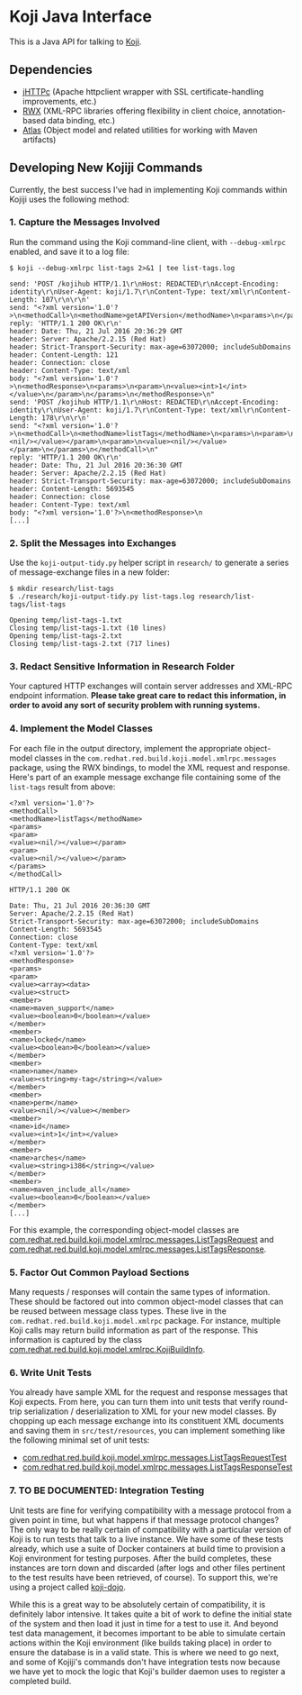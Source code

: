 # Koji Java Interface

This is a Java API for talking to [Koji](https://fedorahosted.org/koji/wiki).

## Dependencies

* [jHTTPc](https://github.com/commonjava/jhttpc) (Apache httpclient wrapper with SSL certificate-handling improvements, etc.)
* [RWX](https://github.com/commonjava/RWX) (XML-RPC libraries offering flexibility in client choice, annotation-based data binding, etc.)
* [Atlas](https://github.com/commonjava/atlas) (Object model and related utilities for working with Maven artifacts)

## Developing New Kojiji Commands

Currently, the best success I've had in implementing Koji commands within Kojiji uses the following method:

### 1. Capture the Messages Involved

Run the command using the Koji command-line client, with `--debug-xmlrpc` enabled, and save it to a log file:


```
$ koji --debug-xmlrpc list-tags 2>&1 | tee list-tags.log

send: 'POST /kojihub HTTP/1.1\r\nHost: REDACTED\r\nAccept-Encoding: identity\r\nUser-Agent: koji/1.7\r\nContent-Type: text/xml\r\nContent-Length: 107\r\n\r\n'
send: "<?xml version='1.0'?>\n<methodCall>\n<methodName>getAPIVersion</methodName>\n<params>\n</params>\n</methodCall>\n"
reply: 'HTTP/1.1 200 OK\r\n'
header: Date: Thu, 21 Jul 2016 20:36:29 GMT
header: Server: Apache/2.2.15 (Red Hat)
header: Strict-Transport-Security: max-age=63072000; includeSubDomains
header: Content-Length: 121
header: Connection: close
header: Content-Type: text/xml
body: "<?xml version='1.0'?>\n<methodResponse>\n<params>\n<param>\n<value><int>1</int></value>\n</param>\n</params>\n</methodResponse>\n"
send: 'POST /kojihub HTTP/1.1\r\nHost: REDACTED\r\nAccept-Encoding: identity\r\nUser-Agent: koji/1.7\r\nContent-Type: text/xml\r\nContent-Length: 178\r\n\r\n'
send: "<?xml version='1.0'?>\n<methodCall>\n<methodName>listTags</methodName>\n<params>\n<param>\n<value><nil/></value></param>\n<param>\n<value><nil/></value></param>\n</params>\n</methodCall>\n"
reply: 'HTTP/1.1 200 OK\r\n'
header: Date: Thu, 21 Jul 2016 20:36:30 GMT
header: Server: Apache/2.2.15 (Red Hat)
header: Strict-Transport-Security: max-age=63072000; includeSubDomains
header: Content-Length: 5693545
header: Connection: close
header: Content-Type: text/xml
body: "<?xml version='1.0'?>\n<methodResponse>\n
[...]
```

### 2. Split the Messages into Exchanges

Use the `koji-output-tidy.py` helper script in `research/` to generate a series of message-exchange files in a new folder:


```
$ mkdir research/list-tags
$ ./research/koji-output-tidy.py list-tags.log research/list-tags/list-tags

Opening temp/list-tags-1.txt
Closing temp/list-tags-1.txt (10 lines)
Opening temp/list-tags-2.txt
Closing temp/list-tags-2.txt (717 lines)
```

### 3. Redact Sensitive Information in Research Folder

Your captured HTTP exchanges will contain server addresses and XML-RPC endpoint information. **Please take great care to redact this information, in order to avoid any sort of security problem with running systems.**

### 4. Implement the Model Classes

For each file in the output directory, implement the appropriate object-model classes in the `com.redhat.red.build.koji.model.xmlrpc.messages` package, using the RWX bindings, to model the XML request and response. Here's part of an example message exchange file containing some of the `list-tags` result from above:


```
<?xml version='1.0'?>
<methodCall>
<methodName>listTags</methodName>
<params>
<param>
<value><nil/></value></param>
<param>
<value><nil/></value></param>
</params>
</methodCall>

HTTP/1.1 200 OK

Date: Thu, 21 Jul 2016 20:36:30 GMT
Server: Apache/2.2.15 (Red Hat)
Strict-Transport-Security: max-age=63072000; includeSubDomains
Content-Length: 5693545
Connection: close
Content-Type: text/xml
<?xml version='1.0'?>
<methodResponse>
<params>
<param>
<value><array><data>
<value><struct>
<member>
<name>maven_support</name>
<value><boolean>0</boolean></value>
</member>
<member>
<name>locked</name>
<value><boolean>0</boolean></value>
</member>
<member>
<name>name</name>
<value><string>my-tag</string></value>
</member>
<member>
<name>perm</name>
<value><nil/></value></member>
<member>
<name>id</name>
<value><int>1</int></value>
</member>
<member>
<name>arches</name>
<value><string>i386</string></value>
</member>
<member>
<name>maven_include_all</name>
<value><boolean>0</boolean></value>
</member>
[...]
```

For this example, the corresponding object-model classes are [com.redhat.red.build.koji.model.xmlrpc.messages.ListTagsRequest](https://github.com/release-engineering/kojiji/blob/master/src/main/java/com/redhat/red/build/koji/model/xmlrpc/messages/ListTagsRequest.java) and [com.redhat.red.build.koji.model.xmlrpc.messages.ListTagsResponse](https://github.com/release-engineering/kojiji/blob/master/src/main/java/com/redhat/red/build/koji/model/xmlrpc/messages/ListTagsResponse.java).

### 5. Factor Out Common Payload Sections

Many requests / responses will contain the same types of information. These should be factored out into common object-model classes that can be reused between message class types. These live in the `com.redhat.red.build.koji.model.xmlrpc` package. For instance, multiple Koji calls may return build information as part of the response. This information is captured by the class [com.redhat.red.build.koji.model.xmlrpc.KojiBuildInfo](https://github.com/release-engineering/kojiji/blob/master/src/main/java/com/redhat/red/build/koji/model/xmlrpc/KojiBuildInfo.java).

### 6. Write Unit Tests

You already have sample XML for the request and response messages that Koji expects. From here, you can turn them into unit tests that verify round-trip serialization / deserialization to XML for your new model classes. By chopping up each message exchange into its constituent XML documents and saving them in `src/test/resources`, you can implement something like the following minimal set of unit tests:

* [com.redhat.red.build.koji.model.xmlrpc.messages.ListTagsRequestTest](https://github.com/release-engineering/kojiji/blob/master/src/test/java/com/redhat/red/build/koji/model/xmlrpc/messages/ListTagsRequestTest.java)
* [com.redhat.red.build.koji.model.xmlrpc.messages.ListTagsResponseTest](https://github.com/release-engineering/kojiji/blob/master/src/test/java/com/redhat/red/build/koji/model/xmlrpc/messages/ListTagsResponseTest.java)

### 7. TO BE DOCUMENTED: Integration Testing

Unit tests are fine for verifying compatibility with a message protocol from a given point in time, but what happens if that message protocol changes? The only way to be really certain of compatibility with a particular version of Koji is to run tests that talk to a live instance. We have some of these tests already, which use a suite of Docker containers at build time to provision a Koji environment for testing purposes. After the build completes, these instances are torn down and discarded (after logs and other files pertinent to the test results have been retrieved, of course). To support this, we're using a project called [koji-dojo](https://github.com/release-engineering/koji-dojo).

While this is a great way to be absolutely certain of compatibility, it is definitely labor intensive. It takes quite a bit of work to define the initial state of the system and then load it just in time for a test to use it. And beyond test data management, it becomes important to be able to simulate certain actions within the Koji environment (like builds taking place) in order to ensure the database is in a valid state. This is where we need to go next, and some of Kojiji's commands don't have integration tests now because we have yet to mock the logic that Koji's builder daemon uses to register a completed build.

